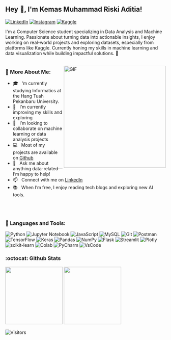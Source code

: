 ## Hey 👋, I'm Kemas Muhammad Riski Aditia!
[![LinkedIn](https://img.shields.io/badge/linkedin-%230077B5.svg?style=for-the-badge&logo=linkedin&logoColor=white)](https://www.linkedin.com/in/kemas-muhammad-riski-aditia-205834251/)
[![Instagram](https://img.shields.io/badge/Instagram-%23E4405F.svg?style=for-the-badge&logo=Instagram&logoColor=white)](https://www.instagram.com/kemasmhd__)
[![Kaggle](https://img.shields.io/badge/Kaggle-20BEFF?style=for-the-badge&logo=Kaggle&logoColor=white)](https://www.kaggle.com/kemasmhd)
<br>

I'm a Computer Science student specializing in Data Analysis and Machine Learning. Passionate about turning data into actionable insights, I enjoy working on real-world projects and exploring datasets, especially from platforms like Kaggle. Currently honing my skills in machine learning and data visualization while building impactful solutions. 🚀
<br/>
<br/>

<img align="right" alt="GIF" src="https://i.giphy.com/media/v1.Y2lkPTc5MGI3NjExa2QxanZzNHYxcHNjdjdidHB4bW52b251Z2lkaWd3c25wam41c3puMyZlcD12MV9pbnRlcm5hbF9naWZfYnlfaWQmY3Q9Zw/78XCFBGOlS6keY1Bil/giphy.gif" width="320px"/>
  
### 🧐 More About Me:

- 🎓 &nbsp; ’m currently studying Informatics at the Hang Tuah Pekanbaru University.
- 🚀 &nbsp; I’m currently improving my skills and exploring
- 🤝 &nbsp; I’m looking to collaborate on machine learning or data analysis projects
- 💻 &nbsp; Most of my projects are available on [Github](https://github.com/KemasMhd?tab=repositories)
- 🧠 &nbsp; Ask me about anything data-related—I’m happy to help!
- 📫 &nbsp; Connect with me on [LinkedIn](https://www.linkedin.com/in/kemas-muhammad-riski-aditia-205834251/)
- 📚 &nbsp; When I’m free, I enjoy reading tech blogs and exploring new AI tools.

<br>


<br>

### 🔨 Languages and Tools:
![Python](https://img.shields.io/badge/python-3670A0?style=for-the-badge&logo=python&logoColor=ffdd54)
![Jupyter Notebook](https://img.shields.io/badge/jupyter-DA5B0B.svg?style=for-the-badge&logo=jupyter&logoColor=white)
![JavaScript](https://img.shields.io/badge/javascript-%23323330.svg?style=for-the-badge&logo=javascript&logoColor=%23F7DF1E)
![MySQL](https://img.shields.io/badge/mysql-4479A1.svg?style=for-the-badge&logo=mysql&logoColor=white)
![Git](https://img.shields.io/badge/GIT-E44C30?style=for-the-badge&logo=git&logoColor=white)
![Postman](https://img.shields.io/badge/Postman-FF6C37?style=for-the-badge&logo=postman&logoColor=white)
![TensorFlow](https://img.shields.io/badge/TensorFlow-%23FF6F00.svg?style=for-the-badge&logo=TensorFlow&logoColor=white)
![Keras](https://img.shields.io/badge/Keras-%23D00000.svg?style=for-the-badge&logo=Keras&logoColor=white)
![Pandas](https://img.shields.io/badge/pandas-%23150458.svg?style=for-the-badge&logo=pandas&logoColor=white)
![NumPy](https://img.shields.io/badge/numpy-%23013243.svg?style=for-the-badge&logo=numpy&logoColor=white)
![Flask](https://img.shields.io/badge/flask-%23000.svg?style=for-the-badge&logo=flask&logoColor=white)
![Streamlit](https://img.shields.io/badge/Streamlit-%23FE4B4B.svg?style=for-the-badge&logo=streamlit&logoColor=white)
![Plotly](https://img.shields.io/badge/Plotly-%233F4F75.svg?style=for-the-badge&logo=plotly&logoColor=white)
![scikit-learn](https://img.shields.io/badge/scikit--learn-%23F7931E.svg?style=for-the-badge&logo=scikit-learn&logoColor=white)
![Colab](https://img.shields.io/badge/Colab-F9AB00?style=for-the-badge&logo=googlecolab&color=525252)
![PyCharm](https://img.shields.io/badge/PyCharm-000000.svg?&style=for-the-badge&logo=PyCharm&logoColor=white)
![VsCode](https://img.shields.io/badge/VSCode-0078D4?style=for-the-badge&logo=visual%20studio%20code&logoColor=white)
<br>


### :octocat: Github Stats
<div>
  <img height="180em" src="https://github-readme-stats.vercel.app/api?username=kemasmhd&show_icons=true&theme=tokyonight"/>
  <img height="180em" src="https://github-readme-stats.vercel.app/api/top-langs/?username=kemasmhd&layout=compact&theme=tokyonight"/>
</div>  

![Visitors](https://api.visitorbadge.io/api/VisitorHit?user=kemasmhd&repo=kemasmhd&countColor=%237B1E7A)

<br>
<!--
### 🛠️ My Projects
<a href="https://rahul-jha98.github.io/Artistify.ai/" target="_blank"> <img alt="artistify" src="./projects/artistify.svg" height="68" align="left"> </a>
<a href="https://rahul-jha98.github.io/sheets-database/" target="_blank"> <img alt="sheetsdatabase" src="./projects/sheetsdatabase.svg"  height="68" align="left"> </a>
<a href="https://github.com/rahul-jha98/README_icons" target="_blank"> <img alt="readmeicons" src="./projects/readmeicons.svg" height="68" align="left"> </a>
<a href="https://thepasswordkeeper.netlify.app/" target="_blank"> <img alt="passwordkeeper" src="./projects/passwordkeeper.svg" height="68" align="left"> </a>
<a href="https://github.com/rahul-jha98/PasswordKeeper" target="_blank"> <img alt="oxytracker" src="./projects/oxytracker.svg" height="68" align="left"> </a>
<a href="https://wavelengths.netlify.app/" target="_blank"> <img alt="wavelength" src="./projects/wavelength.svg" height="68" align="left"> </a>

